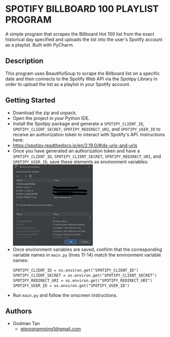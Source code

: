 # SPOTIFY BILLBOARD 100 PLAYLIST PROGRAM

A simple program that scrapes the Billboard Hot 100 list from the exact historical day specified and uploads the list into the user's Spotify account as a playlist. Built with PyCharm.

## Description

This program uses BeautifulSoup to scrape the Billboard list on a specific date and then connects to the Spotify Web API via the Spotipy Library in order to upload the list as a playlist in your Spotify account. 

## Getting Started

* Download the zip and unpack.
* Open the project in your Python IDE.
* Install the Spotipy package and generate a `SPOTIPY_CLIENT_ID`, `SPOTIPY_CLIENT_SECRET`, `SPOTIPY_REDIRECT_URI`, and `SPOTIPY_USER_ID` to receive an authorization token to interact with Spotify's API. Instructions here:
* https://spotipy.readthedocs.io/en/2.19.0/#ids-uris-and-urls
* Once you have generated an authorization token and have a `SPOTIPY_CLIENT_ID`, `SPOTIPY_CLIENT_SECRET`, `SPOTIPY_REDIRECT_URI`, and `SPOTIPY_USER_ID`, save these elements as environment variables: 
  <img src="https://github.com/ygyzys83/Spotify-Billboard-Playlist/blob/main/images/variables%201.jpg" width="250" />
* Once environment variables are saved, confirm that the corresponding variable names in `main.py` (lines 11-14) match the environment variable names:
  ```
  SPOTIPY_CLIENT_ID = os.environ.get("SPOTIPY_CLIENT_ID")
  SPOTIPY_CLIENT_SECRET = os.environ.get("SPOTIPY_CLIENT_SECRET")
  SPOTIPY_REDIRECT_URI = os.environ.get("SPOTIPY_REDIRECT_URI")
  SPOTIFY_USER_ID = os.environ.get("SPOTIFY_USER_ID")
  ```
* Run `main.py` and follow the onscreen instructions.

## Authors

* Godman Tan
  * gtprogramming1@gmail.com
